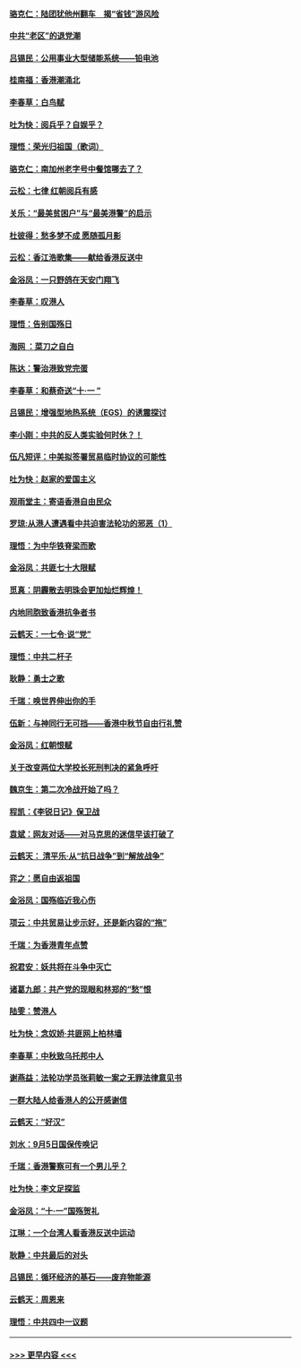 #### [骆克仁：陆团犹他州翻车　揭“省钱”游风险](../pages/nsc993/n11546977.md?t=09260457) 
#### [中共“老区”的退党潮](../pages/nsc993/n11545995.md?t=09260457) 
#### [吕锡民：公用事业大型储能系统——铅电池](../pages/nsc993/n11545701.md?t=09260457) 
#### [桂南福：香港潮涌北](../pages/nsc993/n11545682.md?t=09260457) 
#### [李春草：白鸟赋](../pages/nsc993/n11545663.md?t=09260457) 
#### [吐为快：阅兵乎？自娱乎？](../pages/nsc993/n11545625.md?t=09260457) 
#### [理悟：荣光归祖国（歌词）](../pages/nsc993/n11545616.md?t=09260457) 
#### [骆克仁：南加州老字号中餐馆哪去了？](../pages/nsc993/n11545120.md?t=09260457) 
#### [云松：七律 红朝阅兵有感](../pages/nsc993/n11542394.md?t=09260457) 
#### [关乐：“最美贫困户”与“最美港警”的启示](../pages/nsc993/n11542252.md?t=09260457) 
#### [杜彼得：愁多梦不成 愿随孤月影](../pages/nsc993/n11540296.md?t=09260457) 
#### [云松：香江浩歌集——献给香港反送中](../pages/nsc993/n11540149.md?t=09260457) 
#### [金浴凤：一只野鸽在天安门翔飞](../pages/nsc993/n11540280.md?t=09260457) 
#### [李春草：叹港人](../pages/nsc993/n11540119.md?t=09260457) 
#### [理悟：告别国殇日](../pages/nsc993/n11539610.md?t=09260457) 
#### [海网 ：菜刀之自白](../pages/nsc993/n11539597.md?t=09260457) 
#### [陈达：警治港致党完蛋](../pages/nsc993/n11538127.md?t=09260457) 
#### [李春草：和蔡奇送“十·一 ”](../pages/nsc993/n11537810.md?t=09260457) 
#### [吕锡民：增强型地热系统（EGS）的诱震探讨](../pages/nsc993/n11537765.md?t=09260457) 
#### [李小刚：中共的反人类实验何时休？！](../pages/nsc993/n11537669.md?t=09260457) 
#### [伍凡短评：中美拟签署贸易临时协议的可能性](../pages/nsc993/n11536773.md?t=09260457) 
#### [吐为快：赵家的爱国主义](../pages/nsc993/n11536750.md?t=09260457) 
#### [观雨堂主：寄语香港自由民众](../pages/nsc993/n11536735.md?t=09260457) 
#### [罗琼:从港人遭遇看中共迫害法轮功的邪恶（1）](../pages/nsc993/n11507862.md?t=09260457) 
#### [理悟：为中华铁脊梁而歌](../pages/nsc993/n11534458.md?t=09260457) 
#### [金浴凤：共匪七十大限赋](../pages/nsc993/n11534434.md?t=09260457) 
#### [觅真：阴霾散去明珠会更加灿烂辉煌！](../pages/nsc993/n11531858.md?t=09260457) 
#### [内地同胞致香港抗争者书](../pages/nsc993/n11531645.md?t=09260457) 
#### [云鹤天：一七令‧说“党”](../pages/nsc993/n11529099.md?t=09260457) 
#### [理悟：中共二杆子](../pages/nsc993/n11529046.md?t=09260457) 
#### [耿静：勇士之歌](../pages/nsc993/n11527562.md?t=09260457) 
#### [千瑞：唤世界伸出你的手](../pages/nsc993/n11526942.md?t=09260457) 
#### [伍新：与神同行无可挡——香港中秋节自由行礼赞](../pages/nsc993/n11526801.md?t=09260457) 
#### [金浴凤：红朝恨赋](../pages/nsc993/n11524312.md?t=09260457) 
#### [关于改变两位大学校长死刑判决的紧急呼吁](../pages/nsc993/n11524103.md?t=09260457) 
#### [魏京生：第二次冷战开始了吗？](../pages/nsc993/n11524023.md?t=09260457) 
#### [程凯：《李锐日记》保卫战](../pages/nsc993/n11522922.md?t=09260457) 
#### [袁斌：网友对话——对马克思的迷信早该打破了](../pages/nsc993/n11522561.md?t=09260457) 
#### [云鹤天： 清平乐‧从“抗日战争”到“解放战争”](../pages/nsc993/n11522917.md?t=09260457) 
#### [弈之：愿自由返祖国](../pages/nsc993/n11522810.md?t=09260457) 
#### [金浴凤：国殇临近我心伤](../pages/nsc993/n11522406.md?t=09260457) 
#### [项云：中共贸易让步示好，还是新内容的“拖”](../pages/nsc993/n11522395.md?t=09260457) 
#### [千瑞：为香港青年点赞](../pages/nsc993/n11521768.md?t=09260457) 
#### [祝君安：妖共将在斗争中灭亡](../pages/nsc993/n11520950.md?t=09260457) 
#### [诸葛九郎：共产党的现眼和林郑的“愁”恨](../pages/nsc993/n11520625.md?t=09260457) 
#### [陆雯：赞港人](../pages/nsc993/n11520609.md?t=09260457) 
#### [吐为快：念奴娇‧共匪网上柏林墙](../pages/nsc993/n11519122.md?t=09260457) 
#### [李春草：中秋致乌托邦中人](../pages/nsc993/n11518776.md?t=09260457) 
#### [谢燕益：法轮功学员张莉敏一案之无罪法律意见书](../pages/nsc993/n11517600.md?t=09260457) 
#### [一群大陆人给香港人的公开感谢信](../pages/nsc993/n11514797.md?t=09260457) 
#### [云鹤天：“好汉”](../pages/nsc993/n11513536.md?t=09260457) 
#### [刘水：9月5日国保传唤记](../pages/nsc993/n11513460.md?t=09260457) 
#### [千瑞：香港警察可有一个男儿乎？](../pages/nsc993/n11513109.md?t=09260457) 
#### [吐为快：李文足探监](../pages/nsc993/n11509622.md?t=09260457) 
#### [金浴凤：“十‧一”国殇贺礼](../pages/nsc993/n11509593.md?t=09260457) 
#### [江琳：一个台湾人看香港反送中运动](../pages/nsc993/n11509211.md?t=09260457) 
#### [耿静：中共最后的对头](../pages/nsc993/n11508308.md?t=09260457) 
#### [吕锡民：循环经济的基石——废弃物能源](../pages/nsc993/n11508212.md?t=09260457) 
#### [云鹤天：周恩来](../pages/nsc993/n11508055.md?t=09260457) 
#### [理悟：中共四中一议题](../pages/nsc993/n11507782.md?t=09260457) 

----
#### [ >>> 更早内容 <<< ](../indexes/nsc993-earlier.md)
